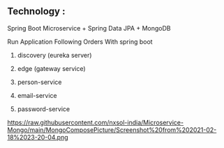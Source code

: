 Technology :
------------

Spring Boot Microservice + Spring Data JPA + MongoDB

Run Application Following Orders With spring boot

1) discovery (eureka server)

2) edge (gateway service)

3) person-service 

4) email-service

5) password-service

https://raw.githubusercontent.com/nxsol-india/Microservice-Mongo/main/MongoComposePicture/Screenshot%20from%202021-02-18%2023-20-04.png
